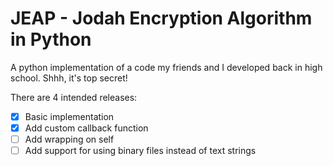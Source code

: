 # JEAP - Jodah Encryption Algorithm in Python

A python implementation of a code my friends and I developed back in high school. Shhh, it's top secret!

There are 4 intended releases:
- [x] Basic implementation
- [x] Add custom callback function
- [ ] Add wrapping on self
- [ ] Add support for using binary files instead of text strings
